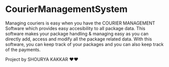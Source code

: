 # CourierManagementSystem
Managing couriers is easy when you have the COURIER MANAGEMENT Software which provides easy accesibility to all package data.
This software makes your package handling & managing easy as you can directly add, access and modify all the package related data. With this software, you can keep track of your packages and you can also keep track of the payments.

Project by SHOURYA KAKKAR ❤️❤️
